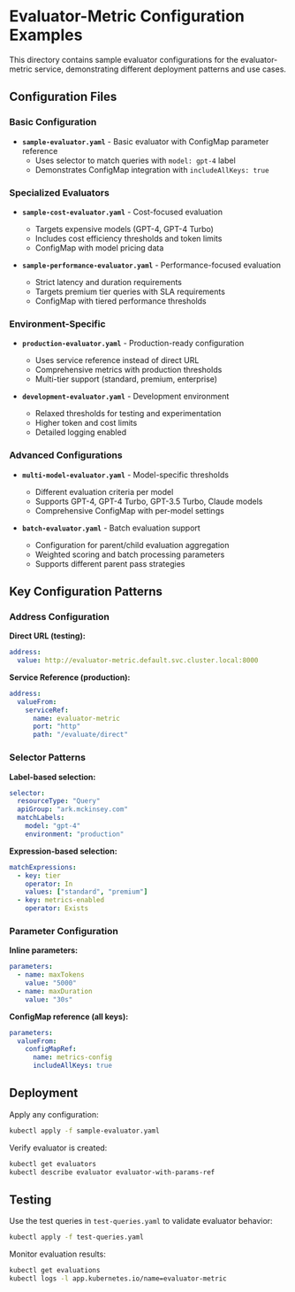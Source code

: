 # Evaluator-Metric Configuration Examples

This directory contains sample evaluator configurations for the evaluator-metric service, demonstrating different deployment patterns and use cases.

## Configuration Files

### Basic Configuration
- **`sample-evaluator.yaml`** - Basic evaluator with ConfigMap parameter reference
  - Uses selector to match queries with `model: gpt-4` label
  - Demonstrates ConfigMap integration with `includeAllKeys: true`

### Specialized Evaluators
- **`sample-cost-evaluator.yaml`** - Cost-focused evaluation
  - Targets expensive models (GPT-4, GPT-4 Turbo)
  - Includes cost efficiency thresholds and token limits
  - ConfigMap with model pricing data

- **`sample-performance-evaluator.yaml`** - Performance-focused evaluation  
  - Strict latency and duration requirements
  - Targets premium tier queries with SLA requirements
  - ConfigMap with tiered performance thresholds

### Environment-Specific

- **`production-evaluator.yaml`** - Production-ready configuration
  - Uses service reference instead of direct URL
  - Comprehensive metrics with production thresholds
  - Multi-tier support (standard, premium, enterprise)

- **`development-evaluator.yaml`** - Development environment
  - Relaxed thresholds for testing and experimentation
  - Higher token and cost limits
  - Detailed logging enabled

### Advanced Configurations

- **`multi-model-evaluator.yaml`** - Model-specific thresholds
  - Different evaluation criteria per model
  - Supports GPT-4, GPT-4 Turbo, GPT-3.5 Turbo, Claude models
  - Comprehensive ConfigMap with per-model settings

- **`batch-evaluator.yaml`** - Batch evaluation support
  - Configuration for parent/child evaluation aggregation
  - Weighted scoring and batch processing parameters
  - Supports different parent pass strategies

## Key Configuration Patterns

### Address Configuration

**Direct URL (testing):**
```yaml
address:
  value: http://evaluator-metric.default.svc.cluster.local:8000
```

**Service Reference (production):**
```yaml
address:
  valueFrom:
    serviceRef:
      name: evaluator-metric
      port: "http" 
      path: "/evaluate/direct"
```

### Selector Patterns

**Label-based selection:**
```yaml
selector:
  resourceType: "Query"
  apiGroup: "ark.mckinsey.com"
  matchLabels:
    model: "gpt-4"
    environment: "production"
```

**Expression-based selection:**
```yaml
matchExpressions:
  - key: tier
    operator: In
    values: ["standard", "premium"]
  - key: metrics-enabled
    operator: Exists
```

### Parameter Configuration

**Inline parameters:**
```yaml
parameters:
  - name: maxTokens
    value: "5000"
  - name: maxDuration
    value: "30s"
```

**ConfigMap reference (all keys):**
```yaml
parameters:
  valueFrom:
    configMapRef:
      name: metrics-config
      includeAllKeys: true
```

## Deployment

Apply any configuration:
```bash
kubectl apply -f sample-evaluator.yaml
```

Verify evaluator is created:
```bash
kubectl get evaluators
kubectl describe evaluator evaluator-with-params-ref
```

## Testing

Use the test queries in `test-queries.yaml` to validate evaluator behavior:
```bash
kubectl apply -f test-queries.yaml
```

Monitor evaluation results:
```bash
kubectl get evaluations
kubectl logs -l app.kubernetes.io/name=evaluator-metric
```